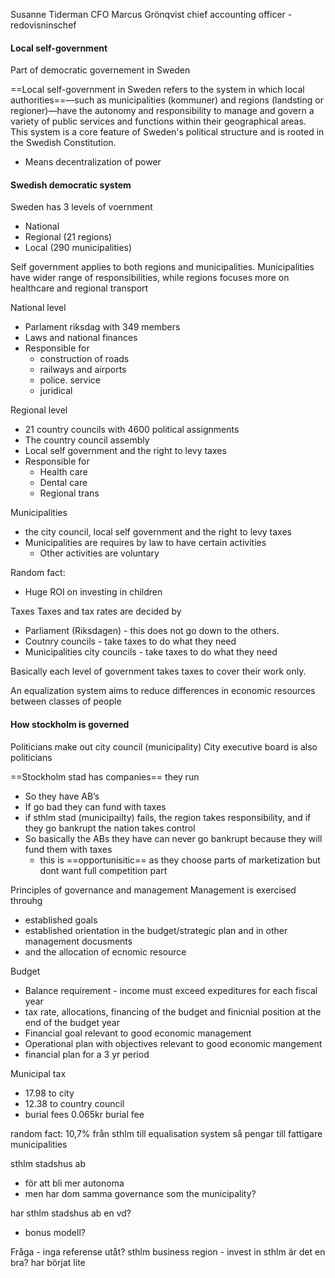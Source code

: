 Susanne Tiderman CFO 
Marcus Grönqvist chief accounting officer - redovisninschef




#### Local self-government

Part of democratic governement in Sweden

==Local self-government in Sweden refers to the system in which local authorities==—such as municipalities (kommuner) and regions (landsting or regioner)—have the autonomy and responsibility to manage and govern a variety of public services and functions within their geographical areas. This system is a core feature of Sweden's political structure and is rooted in the Swedish Constitution.
- Means decentralization of power

#### Swedish democratic system

Sweden has 3 levels of voernment
- National
- Regional (21 regions)
- Local (290 municipalities)

Self government applies to both regions and municipalities.
Municipalities have wider range of responsibilities, while regions focuses more on healthcare and regional transport

National level
- Parlament riksdag with 349 members
- Laws and national finances
- Responsible for
    - construction of roads
    - railways and airports
    - police. service
    - juridical

Regional level
- 21 country councils with 4600 political assignments
- The country council assembly
- Local self government and the right to levy taxes
- Responsible for
    - Health care
    - Dental care
    - Regional trans

Municipalities
- the city council, local self government and the right to levy taxes
- Municipalities are requires by law to have certain activities
    - Other activities are voluntary


Random fact:
- Huge ROI on investing in children

Taxes
Taxes and tax rates are decided by
- Parliament (Riksdagen) - this does not go down to the others.
- Coutnry councils - take taxes to do what they need
- Municipalities city councils - take taxes to do what they need

Basically each level of government takes taxes to cover their work only.

An equalization system aims to reduce differences in economic resources between classes of people



#### How stockholm is governed
Politicians make out city council (municipality) 
City executive board is also politicians

==Stockholm stad has companies== they run
- So they have AB’s
- If go bad they can fund with taxes
- if sthlm stad (municipailty) fails, the region takes responsibility, and if they go bankrupt the nation takes control
- So basically the ABs they have can never go bankrupt because they will fund them with taxes
	- this is ==opportunisitic== as they choose parts of marketization but dont want full competition part



Principles of governance and management
Management is exercised throuhg
- established goals
- established orientation in the budget/strategic plan and in other management docusments
- and the allocation of ecnomic resource

Budget
- Balance requirement - income must exceed expeditures for each fiscal year
- tax rate, allocations, financing of the budget and finicnial position at the end of the budget year
- Financial goal relevant to good economic management
- Operational plan with objectives relevant to good economic mangement
- financial plan for a 3 yr period

Municipal tax
- 17.98 to city
- 12.38 to country council
- burial fees 0.065kr burial fee

random fact: 10,7% från sthlm till equalisation system så pengar till fattigare municipalities



sthlm stadshus ab
- för att bli mer autonoma
- men har dom samma governance som the municipality?

har sthlm stadshus ab en vd?
- bonus modell?

Fråga - inga referense utåt?
sthlm business region - invest in sthlm är det en bra? har börjat lite

